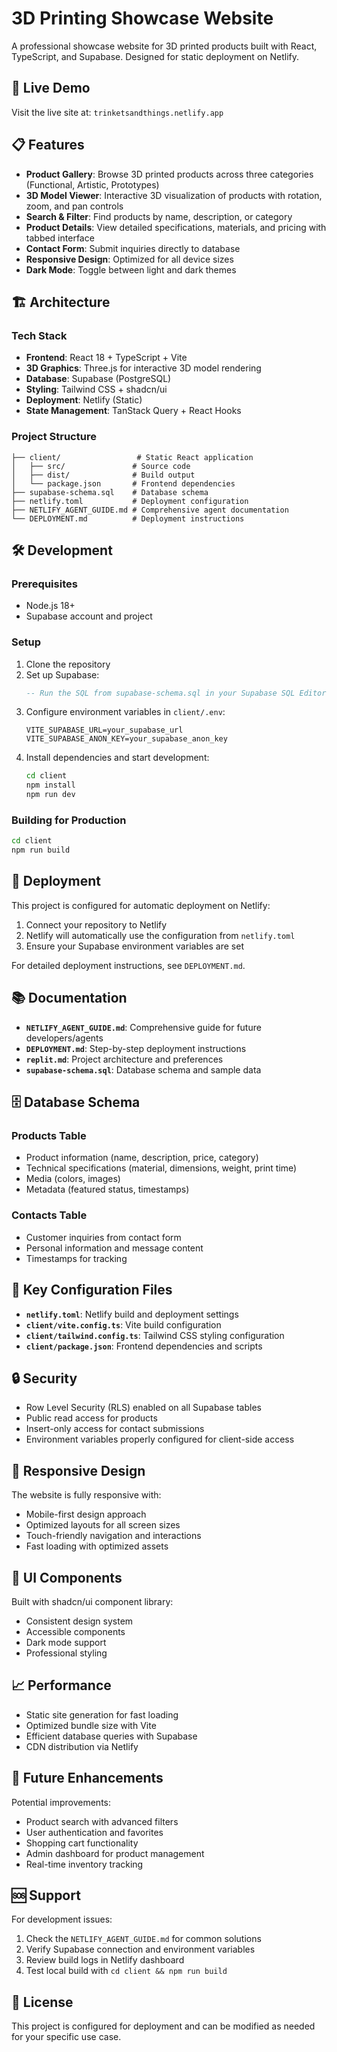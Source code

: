 # 3D Printing Showcase Website

A professional showcase website for 3D printed products built with React, TypeScript, and Supabase. Designed for static deployment on Netlify.

## 🚀 Live Demo

Visit the live site at: `trinketsandthings.netlify.app`

## 📋 Features

- **Product Gallery**: Browse 3D printed products across three categories (Functional, Artistic, Prototypes)
- **3D Model Viewer**: Interactive 3D visualization of products with rotation, zoom, and pan controls
- **Search & Filter**: Find products by name, description, or category
- **Product Details**: View detailed specifications, materials, and pricing with tabbed interface
- **Contact Form**: Submit inquiries directly to database
- **Responsive Design**: Optimized for all device sizes
- **Dark Mode**: Toggle between light and dark themes

## 🏗️ Architecture

### Tech Stack
- **Frontend**: React 18 + TypeScript + Vite
- **3D Graphics**: Three.js for interactive 3D model rendering
- **Database**: Supabase (PostgreSQL)
- **Styling**: Tailwind CSS + shadcn/ui
- **Deployment**: Netlify (Static)
- **State Management**: TanStack Query + React Hooks

### Project Structure
```
├── client/                 # Static React application
│   ├── src/               # Source code
│   ├── dist/              # Build output
│   └── package.json       # Frontend dependencies
├── supabase-schema.sql    # Database schema
├── netlify.toml           # Deployment configuration
├── NETLIFY_AGENT_GUIDE.md # Comprehensive agent documentation
└── DEPLOYMENT.md          # Deployment instructions
```

## 🛠️ Development

### Prerequisites
- Node.js 18+
- Supabase account and project

### Setup
1. Clone the repository
2. Set up Supabase:
   ```sql
   -- Run the SQL from supabase-schema.sql in your Supabase SQL Editor
   ```
3. Configure environment variables in `client/.env`:
   ```env
   VITE_SUPABASE_URL=your_supabase_url
   VITE_SUPABASE_ANON_KEY=your_supabase_anon_key
   ```
4. Install dependencies and start development:
   ```bash
   cd client
   npm install
   npm run dev
   ```

### Building for Production
```bash
cd client
npm run build
```

## 🚀 Deployment

This project is configured for automatic deployment on Netlify:

1. Connect your repository to Netlify
2. Netlify will automatically use the configuration from `netlify.toml`
3. Ensure your Supabase environment variables are set

For detailed deployment instructions, see `DEPLOYMENT.md`.

## 📚 Documentation

- **`NETLIFY_AGENT_GUIDE.md`**: Comprehensive guide for future developers/agents
- **`DEPLOYMENT.md`**: Step-by-step deployment instructions  
- **`replit.md`**: Project architecture and preferences
- **`supabase-schema.sql`**: Database schema and sample data

## 🗄️ Database Schema

### Products Table
- Product information (name, description, price, category)
- Technical specifications (material, dimensions, weight, print time)
- Media (colors, images)
- Metadata (featured status, timestamps)

### Contacts Table
- Customer inquiries from contact form
- Personal information and message content
- Timestamps for tracking

## 🔧 Key Configuration Files

- **`netlify.toml`**: Netlify build and deployment settings
- **`client/vite.config.ts`**: Vite build configuration
- **`client/tailwind.config.ts`**: Tailwind CSS styling configuration
- **`client/package.json`**: Frontend dependencies and scripts

## 🔒 Security

- Row Level Security (RLS) enabled on all Supabase tables
- Public read access for products
- Insert-only access for contact submissions
- Environment variables properly configured for client-side access

## 📱 Responsive Design

The website is fully responsive with:
- Mobile-first design approach
- Optimized layouts for all screen sizes
- Touch-friendly navigation and interactions
- Fast loading with optimized assets

## 🎨 UI Components

Built with shadcn/ui component library:
- Consistent design system
- Accessible components
- Dark mode support
- Professional styling

## 📈 Performance

- Static site generation for fast loading
- Optimized bundle size with Vite
- Efficient database queries with Supabase
- CDN distribution via Netlify

## 🔄 Future Enhancements

Potential improvements:
- Product search with advanced filters
- User authentication and favorites
- Shopping cart functionality
- Admin dashboard for product management
- Real-time inventory tracking

## 🆘 Support

For development issues:
1. Check the `NETLIFY_AGENT_GUIDE.md` for common solutions
2. Verify Supabase connection and environment variables
3. Review build logs in Netlify dashboard
4. Test local build with `cd client && npm run build`

## 📄 License

This project is configured for deployment and can be modified as needed for your specific use case.